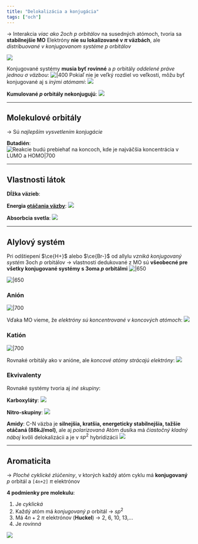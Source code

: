 ```yaml
---
title: "Delokalizácia a konjugácia"
tags: ["och"]
---
```


-> Interakcia *viac ako 2och $p$ orbitálov* na susedných atómoch, tvoria sa **stabilnejšie MO**
Elektróny **nie su lokalizované v $\pi$ väzbách**, ale *distribuované v konjugovanom systéme $p$ orbitálov*

![](attachments/benzen_elektrodifrakcna-spektroskopia.png)

Konjugované systémy **musia byť rovinné** a $p$ orbitály *oddelené práve jednou $\sigma$ väzbou*:
![|400](attachments/konjugacia_hexatrien.jpeg)
Pokiaľ nie je veľký rozdiel vo veľkosti, môžu byť konjugované aj s *inými atómami*:
![](attachments/propenal_konjugacia.png)

**Kumulované $p$ orbitály nekonjugujú**:
![](attachments/kumulovane_p_orbitaly.png)

---

## Molekulové orbitály
-> Sú *najlepším vysvetlením konjugácie*

**Butadién**:
![Reakcie budú prebiehať na koncoch, kde je najväčšia koncentrácia v LUMO a HOMO|700](attachments/butadien_MO.png)

---

## Vlastnosti látok
**Dĺžka väzieb**:

**Energia [otáčania väzby](che/och/konformácia-a-konfigurácia.md#Rotačné%20bariéry)**:
![](attachments/energia_otáčania_pi.png)

**Absorbcia svetla**:
![](attachments/absorbcia_svetla_MO.png)

--- 

## Alylový systém
Pri odštiepení $\ce{H+}$ alebo $\ce{Br-}$ od allylu *vzniká konjugovaný systém* 3och $p$ orbitálov
-> vlastnosti dedukované z MO sú **všeobecné pre všetky konjugované systémy s 3oma $p$ orbitálmi**
![|650](attachments/alylový_anión.png)

![|650](attachments/alylový-katión.png)

### Anión
![|700](attachments/alylový_anión_MO.png)

Vďaka MO vieme, že *elektróny sú koncentrované v koncových atómoch*:
![](attachments/alylový_anión_struktura.png)

### Katión
![|700](attachments/alylový-katión-MO.png)

Rovnaké orbitály ako v anióne, ale *koncové atómy strácajú elektróny*:
![](attachments/alylový-katión-struktura.png)

### Ekvivalenty
Rovnaké systémy tvoria aj *iné skupiny*:

**Karboxyláty**:
![](attachments/karboxylát-delokalizácia.png)

**Nitro-skupiny**:
![](attachments/nitro-skupina_konjugacia.png)

**Amidy**:
C-N väzba je **silnejšia, kratšia, energeticky stabilnejšia, tažšie otáčaná (88kJ/mol)**, ale aj *polarizovaná*
Atóm dusíka má *čiastočný kladný náboj* kvôli delokalizácii a je v $sp^2$ hybridizácii
![](attachments/amidy_delokalizacia.png)

---

## Aromaticita
-> *Ploché cyklické zlúčeniny*, v ktorých každý atóm cyklu má **konjugovaný** $p$ orbitál a `[4n+2]` $\pi$ elektrónov

**4 podmienky pre molekulu**:
1. Je *cyklická*
2. Každý atóm má *konjugovaný* $p$ orbitál -> $sp^2$
3. Má $4n+2 \ \pi$ elektrónov (**Huckel**) -> 2, 6, 10, 13,...
4. Je *rovinná*

![](attachments/aromatické-cykly.png)